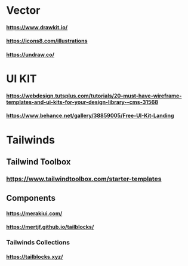 # Vector
#### https://www.drawkit.io/
#### https://icons8.com/illustrations
#### https://undraw.co/

# UI KIT
#### https://webdesign.tutsplus.com/tutorials/20-must-have-wireframe-templates-and-ui-kits-for-your-design-library--cms-31568
#### https://www.behance.net/gallery/38859005/Free-UI-Kit-Landing

# Tailwinds
## Tailwind Toolbox
### https://www.tailwindtoolbox.com/starter-templates
## Components 
#### https://merakiui.com/
#### https://mertjf.github.io/tailblocks/
### Tailwinds Collections
#### https://tailblocks.xyz/
